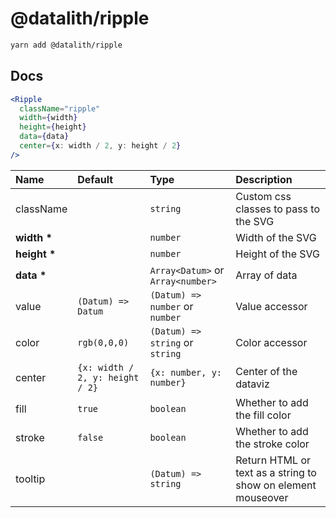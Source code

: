 # @datalith/ripple

```sh
yarn add @datalith/ripple
```

## Docs

```jsx
<Ripple
  className="ripple"
  width={width}
  height={height}
  data={data}
  center={x: width / 2, y: height / 2}
/>
```

| Name             | Default                         | Type                              | Description                                                  |
| :--------------- | :------------------------------ | :-------------------------------- | :----------------------------------------------------------- |
| className        |                                 | `string`                          | Custom css classes to pass to the SVG                        |
| <b>width \*</b>  |                                 | `number`                          | Width of the SVG                                             |
| <b>height \*</b> |                                 | `number`                          | Height of the SVG                                            |
| <b>data \*</b>   |                                 | `Array<Datum>` or `Array<number>` | Array of data                                                |
| value            | `(Datum) => Datum`              | `(Datum) => number` or `number`   | Value accessor                                               |
| color            | `rgb(0,0,0)`                    | `(Datum) => string` or `string`   | Color accessor                                               |
| center           | `{x: width / 2, y: height / 2}` | `{x: number, y: number}`          | Center of the dataviz                                        |
| fill             | `true`                          | `boolean`                         | Whether to add the fill color                                |
| stroke           | `false`                         | `boolean`                         | Whether to add the stroke color                              |
| tooltip          |                                 | `(Datum) => string`               | Return HTML or text as a string to show on element mouseover |
